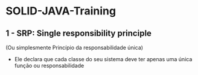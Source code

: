 # SOLID-JAVA-Training

## 1 - SRP: Single responsibility principle 
(Ou simplesmente Princípio da responsabilidade única)

 -  Ele declara que cada classe do seu sistema deve ter apenas uma única função ou  responsabilidade

